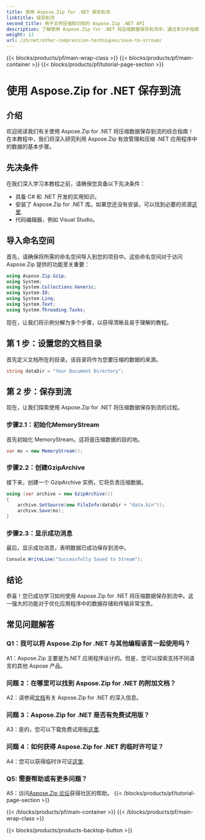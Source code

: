 ```yaml
---
title: 使用 Aspose.Zip for .NET 保存到流
linktitle: 保存到流
second_title: 用于文件压缩和归档的 Aspose.Zip .NET API
description: 了解使用 Aspose.Zip for .NET 将压缩数据保存到流中。通过本分步指南增强您的 .NET 开发技能。
weight: 12
url: /zh/net/other-compression-techniques/save-to-stream/
---
```


{{< blocks/products/pf/main-wrap-class >}}
{{< blocks/products/pf/main-container >}}
{{< blocks/products/pf/tutorial-page-section >}}

# 使用 Aspose.Zip for .NET 保存到流

## 介绍

欢迎阅读我们有关使用 Aspose.Zip for .NET 将压缩数据保存到流的综合指南！在本教程中，我们将深入研究利用 Aspose.Zip 有效管理和压缩 .NET 应用程序中的数据的基本步骤。

## 先决条件

在我们深入学习本教程之前，请确保您具备以下先决条件：

- 具备 C# 和 .NET 开发的实用知识。
- 安装了 Aspose.Zip for .NET 库。如果您还没有安装，可以找到必要的资源[这里](https://releases.aspose.com/zip/net/).
- 代码编辑器，例如 Visual Studio。

## 导入命名空间

首先，请确保将所需的命名空间导入到您的项目中。这些命名空间对于访问 Aspose.Zip 提供的功能至关重要：

```csharp
using Aspose.Zip.Gzip;
using System;
using System.Collections.Generic;
using System.IO;
using System.Linq;
using System.Text;
using System.Threading.Tasks;
```

现在，让我们将示例分解为多个步骤，以获得清晰且易于理解的教程。

## 第 1 步：设置您的文档目录

首先定义文档所在的目录。该目录将作为您要压缩的数据的来源。

```csharp
string dataDir = "Your Document Directory";
```

## 第 2 步：保存到流

现在，让我们探索使用 Aspose.Zip for .NET 将压缩数据保存到流的过程。

### 步骤2.1：初始化MemoryStream

首先初始化 MemoryStream。这将是压缩数据的目的地。

```csharp
var ms = new MemoryStream();
```

### 步骤2.2：创建GzipArchive

接下来，创建一个 GzipArchive 实例，它将负责压缩数据。

```csharp
using (var archive = new GzipArchive())
{
    archive.SetSource(new FileInfo(dataDir + "data.bin"));
    archive.Save(ms);
}
```

### 步骤2.3：显示成功消息

最后，显示成功消息，表明数据已成功保存到流中。

```csharp
Console.WriteLine("Successfully Saved to Stream");
```

## 结论

恭喜！您已成功学习如何使用 Aspose.Zip for .NET 将压缩数据保存到流中。这一强大的功能对于优化应用程序中的数据存储和传输非常宝贵。

## 常见问题解答

### Q1：我可以将 Aspose.Zip for .NET 与其他编程语言一起使用吗？

A1：Aspose.Zip 主要是为.NET 应用程序设计的。但是，您可以探索支持不同语言的其他 Aspose 产品。

### 问题 2：在哪里可以找到 Aspose.Zip for .NET 的附加文档？

 A2：请参阅[文档](https://reference.aspose.com/zip/net/)有关 Aspose.Zip for .NET 的深入信息。

### 问题 3：Aspose.Zip for .NET 是否有免费试用版？

 A3：是的，您可以下载免费试用版[这里](https://releases.aspose.com/).

### 问题 4：如何获得 Aspose.Zip for .NET 的临时许可证？

 A4：您可以获得临时许可证[这里](https://purchase.aspose.com/temporary-license/).

### Q5: 需要帮助或有更多问题？

 A5：访问[Aspose.Zip 论坛](https://forum.aspose.com/c/zip/37)获得社区的帮助。
{{< /blocks/products/pf/tutorial-page-section >}}

{{< /blocks/products/pf/main-container >}}
{{< /blocks/products/pf/main-wrap-class >}}

{{< blocks/products/products-backtop-button >}}
